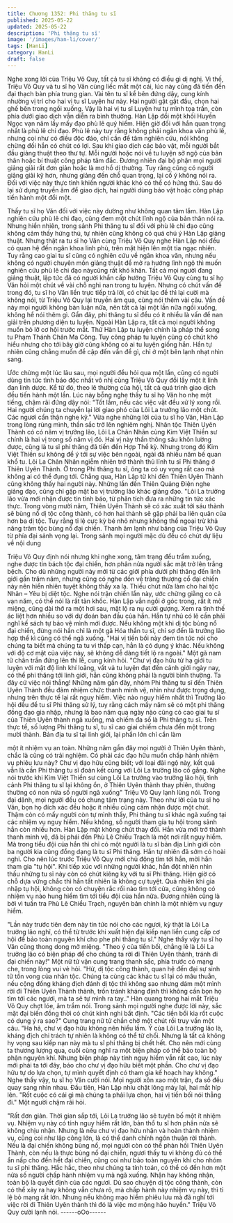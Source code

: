 ```yaml
---
title: Chương 1352: Phi thăng tu sĩ
published: 2025-05-22
updated: 2025-05-22
description: 'Phi thăng tu sĩ'
image: '/images/han-li/cover/'
tags: [HanLi]
category: HanLi
draft: false
---
```


Nghe xong lời của Triệu Vô Quy, tất cả tu sĩ không có điều gì dị
nghị.
Vì thế, Triệu Vô Quy và tu sĩ họ Văn cùng liếc mắt một cái, lúc này
cũng đã tiến đến đại thạch bàn phía trung gian.
Vài tên tu sĩ kề bên đứng dậy, cung kính nhường vị trí cho hai vị
tu sĩ Luyện hư này.
Hai người gật gật đầu, chọn hai ghế bên trong ngồi xuống.
Vậy là hai vị tu sĩ Luyện hư tự mình tọa trấn, còn phía dưới giao
dịch vẫn diễn ra bình thường.
Hàn Lập đổi một khối Huyền Ngọc vạn năm lấy mấy đạo phù lê
quý hiếm.
Hiện giờ đối với hắn quan trọng nhất là phù lê chi đạo. Phù lê này
tuy rằng không phải ngân khoa văn phù lê, nhưng coi như có điều
độc đáo, chỉ cần để tâm nghiên cứu, nói không chừng đối hắn có
chút có lợi.
Sau khi giao dịch các bảo vật, mỗi người bắt đầu giảng thuật theo
thư tự. Mỗi người hoặc nói về tu luyện sở ngộ của bản thân hoặc
bí thuật công pháp tâm đắc.
Đương nhiên đại bộ phận mọi người giảng giải rất đơn giản hoặc
là mơ hồ dị thường. Tuy rằng cũng có người giảng giải kỹ hơn,
nhưng giảng đến chỗ quan trọng, lại cố ý không nói ra. Đối với
việc này thực tình khiến người khác khó có thể có hứng thú. Sau
đó lại sử dụng truyền âm để giao dịch, hai người dùng bảo vật
hoặc công pháp tiến hành một đổi một.

Thấy tu sĩ họ Văn đối với việc này dường như không quan tâm
lắm.
Hàn Lập nghiên cứu phù lê chi đạo, cũng đem một chút lĩnh ngộ
của bản thân nói ra.
Nhưng hiển nhiên, trong sảnh Phi thăng tu sĩ đối với phù lê chi
đạo cũng không cảm thấy hứng thú, tự nhiên cũng không có quá
chú ý Hàn Lập giảng thuật.
Nhưng thật ra tu sĩ họ Văn cùng Triệu Vô Quy nghe Hàn Lập nói
đều có quan hệ đến ngân khoa linh phù, trên mặt hiện lên một tia
ngạc nhiên.
Tuy rằng cao giai tu sĩ cũng có nghiên cứu về ngân khoa văn,
nhưng nếu không có người chuyên môn giảng thuật để mở ra
hướng lĩnh ngộ thì muốn nghiên cứu phù lê chi đạo nàycũng rất
khó khăn.
Tất cả mọi người đang giảng thuật, lập tức đã có người khẩn cấp
hướng Triệu Vô Quy cùng tu sĩ họ Văn hỏi một chút về vài chỗ
nghi nan trong tu luyện.
Nhưng có chút vấn đề trong đó, tu sĩ họ Văn liền trực tiếp trả lời,
có chút lạc đề thì lại cười mà không nói, từ Triệu Vô Quy lại
truyền âm qua, cùng nói thêm vài câu.
Vấn đề này mọi người không bàn luận nữa, nên tất cả lại một lần
nữa ngồi xuống, không hề nói thêm gì.
Gần đây, phi thăng tu sĩ đều có ít nhiều là vấn đề nan giải trên
phương diện tu luyện. Ngoài Hàn Lập ra, tất cả mọi người không
muốn bỏ lỡ cơ hội trước mắt.
Thứ Hàn Lập tu luyện chính là pháp thể song tu Phạm Thánh
Chân Ma Công. Tuy công pháp tu luyện cũng có chút khó hiểu
nhưng cho tới bây giờ cũng không có ai tu luyện giống hắn. Hắn
tự nhiên cũng chẳng muốn đề cập đến vấn đề gì, chỉ ở một bên
lạnh nhạt nhìn sang.

Ước chừng một lúc lâu sau, mọi người đều hỏi qua một lần, cũng
có người dùng tin tức tình báo độc nhất vô nhị cùng Triệu Vô Quy
đổi lấy một ít linh đan linh dược.
Kể từ đó, theo lẽ thường của hội, tất cả quá trình giao dịch đều
tiến hành một lần.
Lúc này bỗng nghe thấy tu sĩ họ Văn ho nhẹ một tiếng, chậm rãi
đứng dậy nói: "Tốt lắm, nếu các việc vặt đều xử lý xong rồi. Hai
người chúng ta chuyển lại lời giao phó của Lôi La trưởng lão một
chút. Các ngươi cẩn thận nghe kỹ."
Vừa nghe những lời của tu sĩ họ Văn, Hàn Lập trong lòng rùng
mình, thần sắc trở lên nghiêm nghị.
Nhân tộc Thiên Uyên Thành có có năm vị trưởng lão, Lôi La Chân
Nhân cùng Kim Việt Thiền sư chính là hai vị trong số năm vị đó.
Hai vị này thần thông sâu khôn lường được, cũng là tu sĩ phi
thăng đã tiến đến Hợp Thể kỳ. Nhưng trong đó Kim Việt Thiền sư
không để ý tới sự việc bên ngoài, ngài đã nhiều năm bế quan khổ
tu. Lôi La Chân Nhân ngiễm nhiên trở thành thủ lĩnh tu sĩ Phi
thăng ở Thiên Uyên Thành. Ở trong Phi thăng tu sĩ, ông ta có uy
vọng rất cao mà không ai có thể đụng tới.
Chẳng qua, Hàn Lập từ khi đến Thiên Uyên Thành cũng không
thấy hai người này. Những lần đến Thiên Quảng Điện nghe giảng
đạo, cũng chỉ gặp mặt ba vị trưởng lão khác giảng đạo.
"Lôi La trưởng lão vừa mới nhận được tin tình báo, từ phân tích
đưa ra những tin tức xác thực. Trong vòng mười năm, Thiên Uyên
Thành sẽ có xác xuất tới sáu thành sẽ bùng nổ dị tộc công thành,
có hơn hai thành sẽ gặp phải ba liên quân của hơn ba dị tộc. Tuy
rằng tỉ lệ cực kỳ bé nhỏ nhưng không thể ngoại trừ khả năng trăm
tộc bùng nổ đại chiến.
Thanh âm lạnh như băng của Triệu Vô Quy từ phía đại sảnh vọng
lại.
Trong sảnh mọi người mặc dù đều có chút dự liệu về nội dung

Triệu Vô Quy định nói nhưng khi nghe xong, tâm trạng đều trầm
xuống, nghe được tin bách tộc đại chiến, hơn phân nửa người sắc
mặt trở lên trắng bệch.
Cho dù những người này mới từ các giới phía dưới phi thăng đến
linh giới gần trăm năm, nhưng cũng có nghe đồn về tràng thượng
cổ đại chiến này nên hiển nhiên tuyệt không thấy xa lạ.
Thiếu chút nữa làm cho hai tộc Nhân – Yêu bị diệt tộc.
Nghe nói trận chiến lần này, ước chừng giằng co cả vạn năm, có
thể nói là rất tàn khốc.
Hàn Lập vẫn ngồi ở góc trong, rất ít mở miệng, cũng dài thở ra
một hơi sau, mặt lộ ra nụ cười gượng.
Xem ra tình thế ác liệt hơn nhiều so với dự đoán ban đầu của hắn.
Hắn tự nhủ có lẽ cần phải nghĩ kế sách tự bảo vệ mình mới được.
Nếu không một khi dị tộc bùng nổ đại chiến, đừng nói hắn chỉ là
một gã Hóa thần tu sĩ, chỉ sợ đến là trưởng lão hợp thể kì cũng có
thể ngã xuống.
"Hai vị tiền bối này đem tin tức nói cho chúng ta biết mà chúng ta
tu vi thấp cạn, hẳn là có dụng ý khác. Nếu không với độ cơ mật
của việc này, sẽ không dễ dàng tiết lộ ra ngoài." Một gã nam tử
chân trần đứng lên thi lễ, cung kính hỏi.
"Chư vị đạo hữu từ hạ giới tu luyện với mật độ linh khí loãng, vất
vả tu luyện đạt đến cảnh giới ngày nay, có thể phi thăng tới linh
giới, hẳn cũng không phải là người bình thường. Ta đây cứ việc
nói thẳng! Những năm gần đây, nhóm Phi thăng tu sĩ đến Thiên
Uyên Thành đều đảm nhiệm chức thanh minh vệ, nhìn như được
trọng dụng, nhưng trên thực tế lại rất nguy hiểm. Việc nào nguy
hiểm nhất thì Trưởng lão hội đều để tu sĩ Phi thăng sử lý, tuy rằng
cách mấy năm sẽ có một phi thăng đồng đạo gia nhập, nhưng là
bao năm qua ngày nào cũng có cao giai tu sĩ của Thiên Uyên
thành ngã xuống, mà chiếm đa số là Phi thăng tu sĩ. Trên thực tế,
số lượng Phi thăng tu sĩ, tu sĩ cao giai chiếm chưa đến một trong
mười thành. Bản địa tu sĩ tại linh giới, lại phần lớn chỉ cần làm

một ít nhiệm vụ an toàn. Những năm gần đây mọi người ở Thiên
Uyên thành, chắc là cũng có trải nghiệm. Có phải các đạo hữu
muốn chấp hành nhiệm vụ phiêu lưu này? Chư vị đạo hữu cũng
biết; với loại đãi ngộ này, kết quả vẫn là cần Phi thăng tu sĩ đoàn
kết cùng với Lôi La trưởng lão cố gắng. Nghe nói trước khi Kim
Việt Thiền sư cùng Lôi La trưởng vào trưởng lão hội, tình cảnh
Phi thăng tu sĩ lại không ổn, ở Thiên Uyên thành thay phiên,
thường thường có non nửa số người ngã xuống" Triệu Vô Quy
lạnh lùng nói.
Trong đại dảnh, mọi người đều có chung tâm trạng này.
Theo như lời của tu sĩ họ Văn, bọn họ đích xác đều hoặc ít nhiều
cũng cảm nhận được một chút. Thậm còn có mấy người còn tự
mình thấy, Phi thăng tu sĩ khác ngã xuống tại các nhiệm vụ nguy
hiểm.
Nếu không, số người tham gia tụ hội trong sảnh hẳn còn nhiều
hơn.
Hàn Lập mặt không chút thay đổi.
Hắn vừa mới trở thành thanh minh vệ, đã bị phái đến Phù Lê
Chiểu Trạch là một nơi rất nguy hiểm. Mà trong tiểu đội của hắn
thì chỉ có một người là tu sĩ bản địa Linh giới còn ba người kia
cũng đồng dạng là tu sĩ Phi thăng. Hắn tự nhiên đã sớm có hoài
nghi.
Cho nên lúc trước Triệu Vô Quy mới chủ động tìm tới hắn, mời
hắn tham gia "tụ hội".
Khi tiếp xúc với những người khác, hắn đột nhiên nhìn thấu những
tu sĩ này còn có chút kiêng kỵ với tu sĩ Phi thăng. Hiện giờ có chỗ
dựa vững chắc thì hắn tất nhiên là không cự tuyệt.
Quả nhiên khi gia nhập tụ hội, không còn có chuyện rắc rối nào
tìm tới cửa, cũng không có nhiệm vụ nào hung hiểm tìm tới tiểu
đội của hắn nữa. Đương nhiên cũng là bởi vì tuần tra Phù Lê
Chiểu Trạch, nguyên bản chính là một nhiệm vụ nguy hiểm.

"Lần này trước tiên đem này tin tức nói cho các ngươi, kỳ thật là
Lôi La trưởng lão nghĩ, có thể từ trước khi xuất hiện đại kiếp nạn
liền cung cấp cơ hội để bảo toàn nguyên khí cho phe phi thăng tu
sĩ." Nghe thấy vậy tu sĩ họ Văn cũng thong dong mở miệng.
"Theo ý của tiền bối, chẳng lẽ là Lôi La trưởng lão có biện pháp
để cho chúng ta rời đi Thiên Uyên thành, tránh đi đại chiến này!"
Một nữ tử vận cung trang thanh sắc, phía trước có mạng che,
trong lòng vui vẻ hỏi.
"Hừ, dị tộc công thành, quan hệ đến đại sự sinh tử tồn vong của
nhân tộc. Chúng ta cùng các khác tu sĩ lại có mâu thuẫn, nếu
cộng đồng kháng địch đánh dị tộc thì không sao nhưng dám một
mình rời đi Thiên Uyên Thành thành, trốn tránh kháng định thì
không cần bọn họ tìm tới các ngươi, mà ta sẽ tự mình ra tay.."
Hàn quang trong hai mắt Triệu Vô Quy chợt lóe, âm trầm nói.
Trong sảnh mọi người nghe được lời này, sắc mặt đại biến đồng
thời có chút kinh nghi bất định.
"Các tiền bối kia rốt cuộc có dụng ý ra sao?" Cung trang nữ tử
chần chờ một chút rồi truy vấn một câu.
"Ha hả, chư vị đạo hữu không nên hiểu lầm. Ý của Lôi La trưởng
lão là, kháng địch chi trách tự nhiên là không có thể từ chối.
Nhưng là tất cả không hy vọng sau kiếp nạn này mà tu sĩ phi
thăng bị chết hết. Cho nên mới cùng ta thương lượng qua, cuối
cùng nghĩ ra một biện pháp có thể bảo toàn bộ phận nguyên khí.
Nhưng biện pháp này tính nguy hiểm vẫn rất cao, lúc này mới
phái ta tới đây, báo cho chư vị đạo hữu biết một phần. Cho chư vị
đạo hữu tự do lựa chọn, tự mình quyết định có tham gia kế hoạch
hay không." Nghe thấy vậy, tu sĩ họ Văn cười nói.
Mọi người xôn xao một trận, đa số đều quay sang nhìn nhau.
Đầu tiên, Hàn Lập nhíu chặt lông mày lại, hai mắt híp lên.
"Rốt cuộc có cái gì mà chúng ta phải lựa chọn, hai vị tiền bối nói
thẳng đi." Một người chậm rãi hỏi.

"Rất đơn giản. Thời gian sắp tới, Lôi La trưởng lão sẽ tuyên bố
một ít nhiệm vụ. Nhiệm vụ này có tính nguy hiểm rất lớn, bản thổ
tu sĩ hơn phân nửa sẽ không chịu nhận. Nhưng là nếu chư vị đạo
hữu nhận và hoàn thành nhiệm vụ, cũng coi như lập công lớn, là
có thể danh chính ngôn thuận rời thành. Nếu là đại chiến không
bùng nổ, mọi người còn có thể phản hồi Thiên Uyên Thành, còn
nếu là thực bùng nổ đại chiến, ngươi thấy tu vi không đủ có thể
ẩn nấp cho đến hết đại chiến, cũng coi như bảo toàn nguyên khí
cho nhóm tu sĩ phi thăng. Hắc hắc, theo như chúng ta tính toán,
có thể có đến hơn một nửa số người chấp hành nhiệm vụ mà ngã
xuống. Nhận hay không nhận, toàn bộ là quyết định của các
ngươi. Dù sao chuyện dị tộc công thành, còn có thể xảy ra hay
không vẫn chưa rõ, mà chấp hành này nhiệm vụ này, thì tỉ lệ bỏ
mạng rất lớn. Nhưng nếu không mạo hiểm phiêu lưu mà đã nghĩ
tới việc rời đi Thiên Uyên thành thì đó là việc mơ mộng hão
huyền." Triệu Vô Quy cười lạnh nói.
------oOo------
